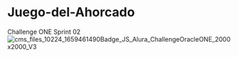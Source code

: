 # Juego-del-Ahorcado
Challenge ONE Sprint 02
![cms_files_10224_1659461490Badge_JS_Alura_ChallengeOracleONE_2000x2000_V3](https://user-images.githubusercontent.com/84148997/194374698-00234e34-d12e-410b-af7e-df05db201da8.png)
